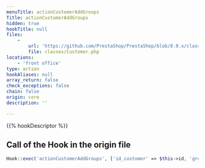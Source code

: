 ```yaml
---
menuTitle: actionCustomerAddGroups
Title: actionCustomerAddGroups
hidden: true
hookTitle: null
files:
    -
        url: 'https://github.com/PrestaShop/PrestaShop/blob/8.0.x/classes/Customer.php'
        file: classes/Customer.php
locations:
    - 'front office'
type: action
hookAliases: null
array_return: false
check_exceptions: false
chain: false
origin: core
description: ''

---
```


{{% hookDescriptor %}}

## Call of the Hook in the origin file

```php
Hook::exec('actionCustomerAddGroups', ['id_customer' => $this->id, 'groups' => $groups])
```

